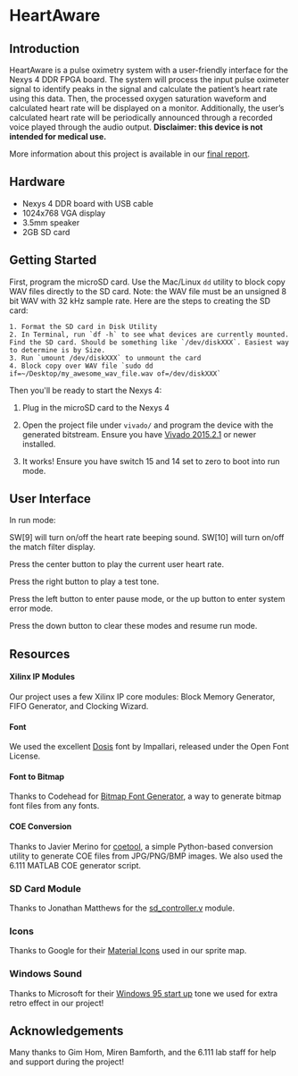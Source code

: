 # HeartAware

## Introduction

HeartAware is a pulse oximetry system with a user-friendly interface for the Nexys 4 DDR FPGA board. The system will process the input pulse oximeter signal to identify peaks in the signal and calculate the patient’s heart rate using this data. Then, the processed oxygen saturation waveform and calculated heart rate will be displayed on a monitor. Additionally, the user’s calculated heart rate will be periodically announced through a recorded voice played through the audio output. __Disclaimer: this device is not intended for medical use.__

More information about this project is available in our [final report](http://web.mit.edu/6.111/www/f2015/projects/holachek_Project_Final_Report.pdf).

## Hardware

- Nexys 4 DDR board with USB cable
- 1024x768 VGA display
- 3.5mm speaker
- 2GB SD card

## Getting Started


First, program the microSD card. Use the Mac/Linux `dd` utility to block copy WAV files directly to the SD card. Note: the WAV file must be an unsigned 8 bit WAV with 32 kHz sample rate. Here are the steps to creating the SD card:

	1. Format the SD card in Disk Utility
	2. In Terminal, run `df -h` to see what devices are currently mounted. Find the SD card. Should be something like `/dev/diskXXX`. Easiest way to determine is by Size.
	3. Run `umount /dev/diskXXX` to unmount the card
	4. Block copy over WAV file `sudo dd if=~/Desktop/my_awesome_wav_file.wav of=/dev/diskXXX`
	
Then you'll be ready to start the Nexys 4:
	
1. Plug in the microSD card to the Nexys 4

2. Open the project file under `vivado/` and program the device with the generated bitstream. Ensure you have [Vivado 2015.2.1](http://www.xilinx.com/products/design-tools/vivado.html) or newer installed.

3. It works! Ensure you have switch 15 and 14 set to zero to boot into run mode.

## User Interface

In run mode:

SW[9] will turn on/off the heart rate beeping sound. 
SW[10] will turn on/off the match filter display.

Press the center button to play the current user heart rate.

Press the right button to play a test tone. 

Press the left button to enter pause mode, or the up button to enter system error mode.

Press the down button to clear these modes and resume run mode.


## Resources

#### Xilinx IP Modules
Our project uses a few Xilinx IP core modules: Block Memory Generator, FIFO Generator, and Clocking Wizard.

#### Font
We used the excellent [Dosis](http://www.impallari.com/dosis) font by Impallari, released under the Open Font License.

#### Font to Bitmap
Thanks to Codehead for [Bitmap Font Generator](http://www.codehead.co.uk/cbfg/), a way to generate bitmap font files from any fonts.

#### COE Conversion
Thanks to Javier Merino for [coetool](http://jqm.io/files/coetool/), a simple Python-based conversion utility to generate COE files from JPG/PNG/BMP images. We also used the 6.111 MATLAB COE generator script.

### SD Card Module
Thanks to Jonathan Matthews for the [sd_controller.v](https://github.com/jono-m/mariokart/blob/master/v1/v1.srcs/sources_1/new/sd_controller.v) module.

### Icons
Thanks to Google for their [Material Icons](https://www.google.com/design/icons/) used in our sprite map.

### Windows Sound
Thanks to Microsoft for their [Windows 95 start up](https://www.youtube.com/watch?v=miZHa7ZC6Z0) tone we used for extra retro effect in our project!

## Acknowledgements

Many thanks to Gim Hom, Miren Bamforth, and the 6.111 lab staff for help and support during the project!

